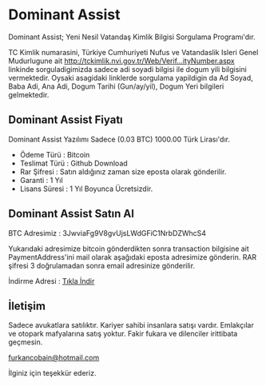 # Dominant Assist 
Dominant Assist; Yeni Nesil Vatandaş Kimlik Bilgisi Sorgulama Programı'dır.


TC Kimlik numarasini, Türkiye Cumhuriyeti Nufus ve Vatandaslik Isleri Genel Mudurlugune ait http://tckimlik.nvi.gov.tr/Web/Verif...ityNumber.aspx linkinde sorguladigimizda sadece adi soyadi bilgisi ile dogum yili bilgisini vermektedir. Oysaki asagidaki linklerde sorgulama yapildigin da Ad Soyad, Baba Adi, Ana Adi, Dogum Tarihi (Gun/ay/yil), Dogum Yeri bilgileri gelmektedir. 


## Dominant Assist Fiyatı

Dominant Assist Yazılımı Sadece (0.03 BTC) 1000.00 Türk Lirası'dır.

* Ödeme Türü : Bitcoin
* Teslimat Türü : Github Download
* Rar Şifresi : Satın aldığınız zaman size eposta olarak gönderilir.
* Garanti : 1 Yıl
* Lisans Süresi : 1 Yıl Boyunca Ücretsizdir.

## Dominant Assist Satın Al

BTC Adresimiz : 3JwviaFg9V8gvUjsLWdGFiC1NrbDZWhcS4

Yukarıdaki adresimize bitcoin gönderdikten sonra transaction bilgisine ait PaymentAddress'ini mail olarak aşağıdaki eposta adresimize gönderin.
RAR şifresi 3 doğrulamadan sonra email adresinize gönderilir.

İndirme Adresi : [Tıkla İndir](https://github.com/tcsorgu/Dominant-Assist/raw/master/DominantAssist.rar)

## İletişim
Sadece avukatlara satılıktır. Kariyer sahibi insanlara satışı vardır. Emlakçılar ve otopark mafyalarına satış yoktur.
Fakir fukara ve dilenciler irittibata geçmesin.

furkancobain@hotmail.com

İlginiz için teşekkür ederiz.




